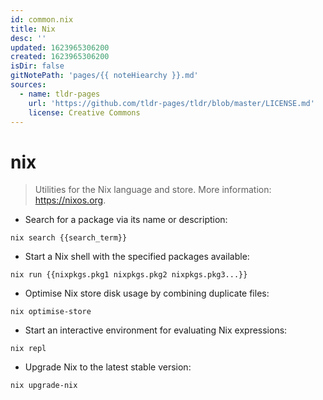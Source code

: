 ```yaml
---
id: common.nix
title: Nix
desc: ''
updated: 1623965306200
created: 1623965306200
isDir: false
gitNotePath: 'pages/{{ noteHiearchy }}.md'
sources:
  - name: tldr-pages
    url: 'https://github.com/tldr-pages/tldr/blob/master/LICENSE.md'
    license: Creative Commons
---
```

# nix

> Utilities for the Nix language and store.
> More information: <https://nixos.org>.

- Search for a package via its name or description:

`nix search {{search_term}}`

- Start a Nix shell with the specified packages available:

`nix run {{nixpkgs.pkg1 nixpkgs.pkg2 nixpkgs.pkg3...}}`

- Optimise Nix store disk usage by combining duplicate files:

`nix optimise-store`

- Start an interactive environment for evaluating Nix expressions:

`nix repl`

- Upgrade Nix to the latest stable version:

`nix upgrade-nix`

